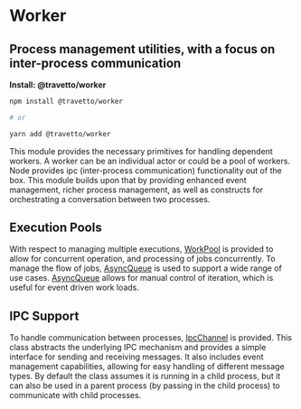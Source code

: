 <!-- This file was generated by @travetto/doc and should not be modified directly -->
<!-- Please modify https://github.com/travetto/travetto/tree/main/module/worker/DOC.tsx and execute "npx trv doc" to rebuild -->
# Worker

## Process management utilities, with a focus on inter-process communication

**Install: @travetto/worker**
```bash
npm install @travetto/worker

# or

yarn add @travetto/worker
```

This module provides the necessary primitives for handling dependent workers.  A worker can be an individual actor or could be a pool of workers. Node provides ipc (inter-process communication) functionality out of the box. This module builds upon that by providing enhanced event management, richer process management, as well as constructs for orchestrating a conversation between two processes.

## Execution Pools
With respect to managing multiple executions, [WorkPool](https://github.com/travetto/travetto/tree/main/module/worker/src/pool.ts#L32) is provided to allow for concurrent operation, and processing of jobs concurrently.  To manage the flow of jobs, [AsyncQueue](https://github.com/travetto/travetto/tree/main/module/runtime/src/queue.ts#L6) is used to support a wide range of use cases. [AsyncQueue](https://github.com/travetto/travetto/tree/main/module/runtime/src/queue.ts#L6) allows for manual control of iteration, which is useful for event driven work loads. 

## IPC Support
To handle communication between processes, [IpcChannel](https://github.com/travetto/travetto/tree/main/module/worker/src/ipc.ts#L8) is provided. This class abstracts the underlying IPC mechanism and provides a simple interface for sending and receiving messages. It also includes event management capabilities, allowing for easy handling of different message types. By default the class assumes it is running in a child process, but it can also be used in a parent process (by passing in the child process) to communicate with child processes.
